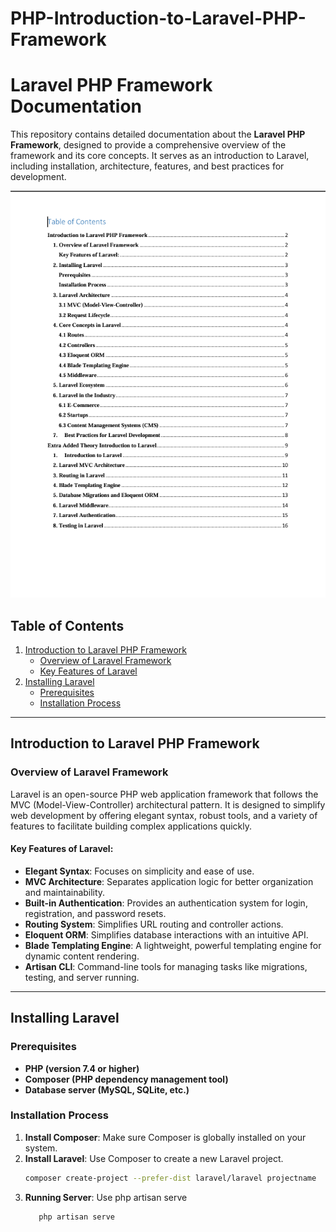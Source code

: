 # PHP-Introduction-to-Laravel-PHP-Framework

# Laravel PHP Framework Documentation

This repository contains detailed documentation about the **Laravel PHP Framework**, designed to provide a comprehensive overview of the framework and its core concepts. It serves as an introduction to Laravel, including installation, architecture, features, and best practices for development.

![Table of contents Images](https://github.com/Md-Meraj-ahmad/PHP-Introduction-to-Laravel-PHP-Framework/blob/main/Screenshot%202025-03-02%20160756.png)

## Table of Contents

1. [Introduction to Laravel PHP Framework](#introduction-to-laravel-php-framework)
   - [Overview of Laravel Framework](#overview-of-laravel-framework)
   - [Key Features of Laravel](#key-features-of-laravel)
2. [Installing Laravel](#installing-laravel)
   - [Prerequisites](#prerequisites)
   - [Installation Process](#installation-process)
---

## Introduction to Laravel PHP Framework

### Overview of Laravel Framework

Laravel is an open-source PHP web application framework that follows the MVC (Model-View-Controller) architectural pattern. It is designed to simplify web development by offering elegant syntax, robust tools, and a variety of features to facilitate building complex applications quickly.

#### Key Features of Laravel:
- **Elegant Syntax**: Focuses on simplicity and ease of use.
- **MVC Architecture**: Separates application logic for better organization and maintainability.
- **Built-in Authentication**: Provides an authentication system for login, registration, and password resets.
- **Routing System**: Simplifies URL routing and controller actions.
- **Eloquent ORM**: Simplifies database interactions with an intuitive API.
- **Blade Templating Engine**: A lightweight, powerful templating engine for dynamic content rendering.
- **Artisan CLI**: Command-line tools for managing tasks like migrations, testing, and server running.

---

## Installing Laravel

### Prerequisites
- **PHP (version 7.4 or higher)**
- **Composer (PHP dependency management tool)**
- **Database server (MySQL, SQLite, etc.)**

### Installation Process
1. **Install Composer**: Make sure Composer is globally installed on your system.
2. **Install Laravel**: Use Composer to create a new Laravel project.
   ```bash
   composer create-project --prefer-dist laravel/laravel projectname
3. **Running Server**: Use php artisan serve
   ```bash
      php artisan serve

